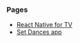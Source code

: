 ### Pages

- [React Native for TV](https://github.com/react-native-tvos/react-native-tvos/wiki)
- [Set Dances app](https://douglowder.github.io/set-dances-website/)
